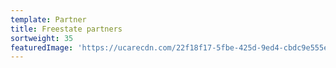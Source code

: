 ```yaml
---
template: Partner
title: Freestate partners
sortweight: 35
featuredImage: 'https://ucarecdn.com/22f18f17-5fbe-425d-9ed4-cbdc9e555ec9/'
---
```


